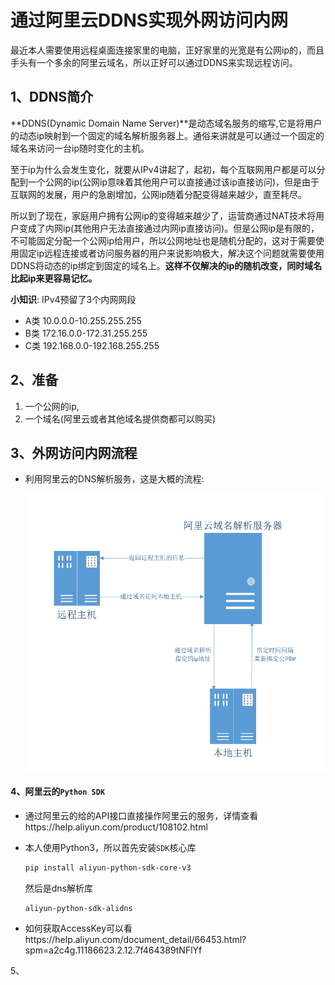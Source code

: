 # 通过阿里云DDNS实现外网访问内网

最近本人需要使用远程桌面连接家里的电脑，正好家里的光宽是有公网ip的，而且手头有一个多余的阿里云域名，所以正好可以通过DDNS来实现远程访问。

## 1、DDNS简介

**DDNS(Dynamic Domain Name Server)**是动态域名服务的缩写,它是将用户的动态ip映射到一个固定的域名解析服务器上。通俗来讲就是可以通过一个固定的域名来访问一台ip随时变化的主机。

至于ip为什么会发生变化，就要从IPv4讲起了，起初，每个互联网用户都是可以分配到一个公网的ip(公网ip意味着其他用户可以直接通过该ip直接访问)，但是由于互联网的发展，用户的急剧增加，公网ip随着分配变得越来越少，直至耗尽。

所以到了现在，家庭用户拥有公网ip的变得越来越少了，运营商通过NAT技术将用户变成了内网ip(其他用户无法直接通过内网ip直接访问)。但是公网ip是有限的，不可能固定分配一个公网ip给用户，所以公网地址也是随机分配的，这对于需要使用固定ip远程连接或者访问服务器的用户来说影响极大，解决这个问题就需要使用DDNS将动态的ip绑定到固定的域名上。**这样不仅解决的ip的随机改变，同时域名比起ip来更容易记忆。**

**小知识**: IPv4预留了3个内网网段

- A类 10.0.0.0-10.255.255.255
- B类 172.16.0.0-172.31.255.255
- C类 192.168.0.0-192.168.255.255

## 2、准备

1. 一个公网的ip,
2. 一个域名(阿里云或者其他域名提供商都可以购买)

## 3、外网访问内网流程

- 利用阿里云的DNS解析服务，这是大概的流程:

  ![1553945131077](.\images\1553945131077.png)

#### 4、阿里云的`Python SDK`

- 通过阿里云的给的API接口直接操作阿里云的服务，详情查看https://help.aliyun.com/product/108102.html

- 本人使用Python3，所以首先安装`SDK`核心库

  ```bash
  pip install aliyun-python-sdk-core-v3
  ```

  然后是dns解析库

  ```
  aliyun-python-sdk-alidns
  ```

- 如何获取AccessKey可以看https://help.aliyun.com/document_detail/66453.html?spm=a2c4g.11186623.2.12.7f464389tNFlYf

5、
